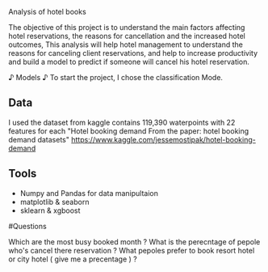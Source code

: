 Analysis of hotel books

The objective of this project is to understand the main factors affecting hotel reservations, the reasons for cancellation and the increased hotel outcomes,
This analysis will help hotel management to understand the reasons for canceling client reservations,
and help to increase productivity and build a model to predict if someone will cancel his hotel reservation.

♪ Models ♪
To start the project, I chose the classification Mode.

## Data
 I used the dataset from kaggle contains 119,390 waterpoints with 22 features for each
"Hotel booking demand
From the paper: hotel booking demand datasets"
 https://www.kaggle.com/jessemostipak/hotel-booking-demand

## Tools
- Numpy and Pandas for data manipultaion
- matplotlib & seaborn 
- sklearn & xgboost

#Questions

Which are the most busy booked month ?
What is the perecntage of pepole who's cancel there reservation ?
What pepoles prefer to book resort hotel or city hotel ( give me a precentage ) ?
